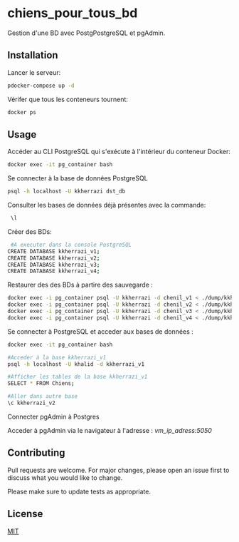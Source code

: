 # chiens_pour_tous_bd

Gestion d'une BD avec PostgPostgreSQL et pgAdmin. 

## Installation

Lancer le serveur:

```bash
pdocker-compose up -d
```
Vérifer que tous les conteneurs tournent:

```bash
docker ps
```

## Usage

Accéder au CLI PostgreSQL qui s'exécute à l'intérieur du conteneur Docker:

```bash
docker exec -it pg_container bash
```
Se connecter à la base de données PostgreSQL

```bash
psql -h localhost -U kkherrazi dst_db
```

Consulter les bases de données déjà présentes avec la commande:

```bash
 \l
```

Créer des BDs:

```bash
 #A executer dans la console PostgreSQL
CREATE DATABASE kkherrazi_v1;
CREATE DATABASE kkherrazi_v2;
CREATE DATABASE kkherrazi_v3;
CREATE DATABASE kkherrazi_v4;
```

Restaurer des des BDs à partire des sauvegarde :

```bash
docker exec -i pg_container psql -U kkherrazi -d chenil_v1 < ./dump/kkherrazi_v1.sql
docker exec -i pg_container psql -U kkherrazi -d chenil_v2 < ./dump/kkherrazi_v2.sql
docker exec -i pg_container psql -U kkherrazi -d chenil_v3 < ./dump/kkherrazi_v3.sql
docker exec -i pg_container psql -U kkherrazi -d chenil_v4 < ./dump/kkherrazi_v4.sql
```
 
 Se connecter à PostgreSQL et acceder aux bases de données :

```bash
docker exec -it pg_container bash

#Acceder à la base kkherrazi_v1
psql -h localhost -U khalid -d kkherrazi_v1

#Afficher les tables de la base kkherrazi_v1
SELECT * FROM Chiens;

#Aller dans autre base 
\c kkherrazi_v2
```

Connecter pgAdmin à Postgres

Acceder à pgAdmin via le navigateur à l'adresse : _vm_ip_adress:5050_

 
## Contributing

Pull requests are welcome. For major changes, please open an issue first
to discuss what you would like to change.

Please make sure to update tests as appropriate.

## License

[MIT](https://choosealicense.com/licenses/mit/)